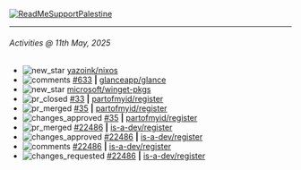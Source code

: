 [![ReadMeSupportPalestine](https://github.com/Safouene1/support-palestine-banner/blob/master/banner-support.svg)](https://github.com/Safouene1/support-palestine-banner)

---

<!--RECENT_ACTIVITY:last_update-->
###### Activities @ 11th May, 2025
<!--RECENT_ACTIVITY:last_update_end-->

<!--RECENT_ACTIVITY:start-->
- ![new_star](https://cdn.jsdelivr.net/gh/Readme-Workflows/Readme-Icons@main/icons/octicons/StarredRepositoryYellow.svg) [yazoink/nixos](https://github.com/yazoink/nixos)<br>
- ![comments](https://cdn.jsdelivr.net/gh/Readme-Workflows/Readme-Icons@main/icons/octicons/Comment.svg) [#633](https://github.com/glanceapp/glance/issues/633#issuecomment-2869181947) **|** [glanceapp/glance](https://github.com/glanceapp/glance)<br>
- ![new_star](https://cdn.jsdelivr.net/gh/Readme-Workflows/Readme-Icons@main/icons/octicons/StarredRepositoryYellow.svg) [microsoft/winget-pkgs](https://github.com/microsoft/winget-pkgs)<br>
- ![pr_closed](https://cdn.jsdelivr.net/gh/Readme-Workflows/Readme-Icons@main/icons/octicons/PullRequestClosed.svg) [#33](https://github.com/partofmyid/register/pull/33) **|** [partofmyid/register](https://github.com/partofmyid/register)<br>
- ![pr_merged](https://cdn.jsdelivr.net/gh/Readme-Workflows/Readme-Icons@main/icons/octicons/PullRequestMerged.svg) [#35](https://github.com/partofmyid/register/pull/35) **|** [partofmyid/register](https://github.com/partofmyid/register)<br>
- ![changes_approved](https://cdn.jsdelivr.net/gh/Readme-Workflows/Readme-Icons@main/icons/octicons/ApprovedChanges.svg) [#35](https://github.com/partofmyid/register/pull/35#pullrequestreview-2824754348) **|** [partofmyid/register](https://github.com/partofmyid/register)<br>
- ![pr_merged](https://cdn.jsdelivr.net/gh/Readme-Workflows/Readme-Icons@main/icons/octicons/PullRequestMerged.svg) [#22486](https://github.com/is-a-dev/register/pull/22486) **|** [is-a-dev/register](https://github.com/is-a-dev/register)<br>
- ![changes_approved](https://cdn.jsdelivr.net/gh/Readme-Workflows/Readme-Icons@main/icons/octicons/ApprovedChanges.svg) [#22486](https://github.com/is-a-dev/register/pull/22486#pullrequestreview-2821415459) **|** [is-a-dev/register](https://github.com/is-a-dev/register)<br>
- ![comments](https://cdn.jsdelivr.net/gh/Readme-Workflows/Readme-Icons@main/icons/octicons/Comment.svg) [#22486](https://github.com/is-a-dev/register/pull/22486#discussion_r2077417617) **|** [is-a-dev/register](https://github.com/is-a-dev/register)<br>
- ![changes_requested](https://cdn.jsdelivr.net/gh/Readme-Workflows/Readme-Icons@main/icons/octicons/RequestedChanges.svg) [#22486](https://github.com/is-a-dev/register/pull/22486#pullrequestreview-2821399762) **|** [is-a-dev/register](https://github.com/is-a-dev/register)<br>
<!--RECENT_ACTIVITY:end-->
